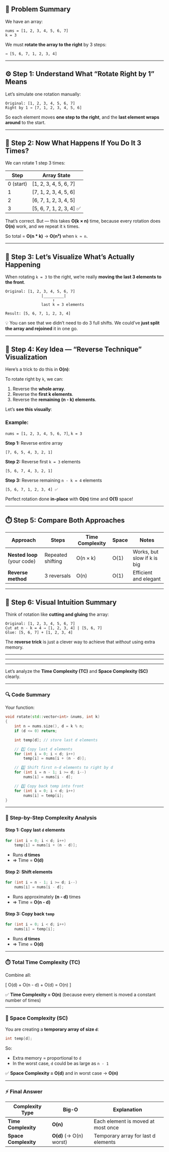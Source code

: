 ## 🎯 Problem Summary

We have an array:

```
nums = [1, 2, 3, 4, 5, 6, 7]
k = 3
```

We must **rotate the array to the right** by 3 steps:

```
→ [5, 6, 7, 1, 2, 3, 4]
```

---

## ⚙️ Step 1: Understand What “Rotate Right by 1” Means

Let’s simulate one rotation manually:

```
Original: [1, 2, 3, 4, 5, 6, 7]
Right by 1 → [7, 1, 2, 3, 4, 5, 6]
```

So each element moves **one step to the right**, and the **last element wraps around** to the start.

---

## 🔁 Step 2: Now What Happens If You Do It 3 Times?

We can rotate 1 step 3 times:

| Step      | Array State             |
| --------- | ----------------------- |
| 0 (start) | [1, 2, 3, 4, 5, 6, 7]   |
| 1         | [7, 1, 2, 3, 4, 5, 6]   |
| 2         | [6, 7, 1, 2, 3, 4, 5]   |
| 3         | [5, 6, 7, 1, 2, 3, 4] ✅ |

That’s correct.
But — this takes **O(k × n)** time, because every rotation does **O(n)** work, and we repeat it `k` times.

So total = **O(n * k)** → **O(n²)** when `k ≈ n`.

---

## 🧩 Step 3: Let’s Visualize What’s Actually Happening

When rotating `k = 3` to the right, we’re really **moving the last 3 elements to the front**.

```
Original: [1, 2, 3, 4, 5, 6, 7]
                |_________|
                     ↑
                last k = 3 elements

Result: [5, 6, 7, 1, 2, 3, 4]
```

💡 You can see that we didn’t need to do 3 full shifts.
We could’ve **just split the array and rejoined** it in one go.

---

## 🧠 Step 4: Key Idea — “Reverse Technique” Visualization

Here’s a trick to do this in **O(n)**:

To rotate right by `k`, we can:

1. Reverse the **whole array**.
2. Reverse the **first k elements**.
3. Reverse the **remaining (n - k) elements**.

Let’s **see this visually**:

### Example:

`nums = [1, 2, 3, 4, 5, 6, 7]`, `k = 3`

**Step 1:** Reverse entire array

```
[7, 6, 5, 4, 3, 2, 1]
```

**Step 2:** Reverse first `k = 3` elements

```
[5, 6, 7, 4, 3, 2, 1]
```

**Step 3:** Reverse remaining `n - k = 4` elements

```
[5, 6, 7, 1, 2, 3, 4] ✅
```

Perfect rotation done **in-place** with **O(n)** time and **O(1)** space!

---

## ⏱️ Step 5: Compare Both Approaches

| Approach                    | Steps             | Time Complexity | Space | Notes                       |
| --------------------------- | ----------------- | --------------- | ----- | --------------------------- |
| **Nested loop** (your code) | Repeated shifting | O(n × k)        | O(1)  | Works, but slow if k is big |
| **Reverse method**          | 3 reversals       | O(n)            | O(1)  | Efficient and elegant       |

---

## 🧠 Step 6: Visual Intuition Summary

Think of rotation like **cutting and gluing** the array:

```
Original: [1, 2, 3, 4, 5, 6, 7]
Cut at n - k = 4 → [1, 2, 3, 4] | [5, 6, 7]
Glue: [5, 6, 7] + [1, 2, 3, 4]
```

The **reverse trick** is just a clever way to achieve that *without* using extra memory.


---
---
---


Let’s analyze the **Time Complexity (TC)** and **Space Complexity (SC)** clearly.

---

### 🔍 Code Summary

Your function:

```cpp
void rotate(std::vector<int> &nums, int k)
{
    int n = nums.size(), d = k % n;
    if (d <= 0) return;

    int temp[d]; // store last d elements

    // 1️⃣ Copy last d elements
    for (int i = 0; i < d; i++)
        temp[i] = nums[i + (n - d)];

    // 2️⃣ Shift first n-d elements to right by d
    for (int i = n - 1; i >= d; i--)
        nums[i] = nums[i - d];

    // 3️⃣ Copy back temp into front
    for (int i = 0; i < d; i++)
        nums[i] = temp[i];
}
```

---

### 🧮 Step-by-Step Complexity Analysis

#### Step 1: Copy last `d` elements

```cpp
for (int i = 0; i < d; i++)
    temp[i] = nums[i + (n - d)];
```

* Runs **d times**
* ⇒ Time = **O(d)**

#### Step 2: Shift elements

```cpp
for (int i = n - 1; i >= d; i--)
    nums[i] = nums[i - d];
```

* Runs approximately **(n - d)** times
* ⇒ Time = **O(n - d)**

#### Step 3: Copy back `temp`

```cpp
for (int i = 0; i < d; i++)
    nums[i] = temp[i];
```

* Runs **d times**
* ⇒ Time = **O(d)**

---

### ⏱️ Total Time Complexity (TC)

Combine all:

[
O(d) + O(n - d) + O(d) = O(n)
]

✅ **Time Complexity = O(n)**
(because every element is moved a constant number of times)

---

### 💾 Space Complexity (SC)

You are creating a **temporary array of size `d`**:

```cpp
int temp[d];
```

So:

* Extra memory = proportional to `d`
* In the worst case, `d` could be as large as `n - 1`

✅ **Space Complexity = O(d)**
and in worst case → **O(n)**

---

### ⚡ Final Answer

| Complexity Type      | Big-O                   | Explanation                         |
| -------------------- | ----------------------- | ----------------------------------- |
| **Time Complexity**  | **O(n)**                | Each element is moved at most once  |
| **Space Complexity** | **O(d)** (→ O(n) worst) | Temporary array for last d elements |
